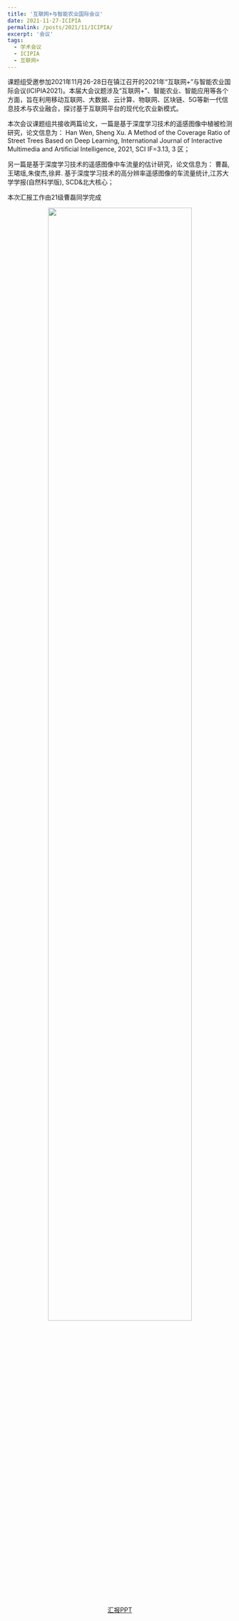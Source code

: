 ```yaml
---
title: '互联网+与智能农业国际会议'
date: 2021-11-27-ICIPIA
permalink: /posts/2021/11/ICIPIA/
excerpt: '会议'
tags:
  - 学术会议
  - ICIPIA
  - 互联网+
---
```


课题组受邀参加2021年11月26-28日在镇江召开的2021年“互联网+”与智能农业国际会议(ICIPIA2021)。本届大会议题涉及“互联网+”、智能农业、智能应用等各个方面，旨在利用移动互联网、大数据、云计算、物联网、区块链、5G等新一代信息技术与农业融合，探讨基于互联网平台的现代化农业新模式。

本次会议课题组共接收两篇论文，一篇是基于深度学习技术的遥感图像中植被检测研究，论文信息为：
Han Wen, Sheng Xu. A Method of the Coverage Ratio of Street Trees Based on Deep Learning, International Journal of Interactive Multimedia and Artificial Intelligence, 2021, SCI IF=3.13, 3 区；

另一篇是基于深度学习技术的遥感图像中车流量的估计研究，论文信息为：
曹磊,王珺瑶,朱俊杰,徐昇. 基于深度学习技术的高分辨率遥感图像的车流量统计,江苏大学学报(自然科学版), SCD&北大核心；

本次汇报工作由21级曹磊同学完成

<div align="center" class="suit">
     	<img src='/images/ICIPIA_1' width="80%"> 


[汇报PPT](http://lostagex.github.io/files/2021-11-27-ICIPIA_1.pdf)





